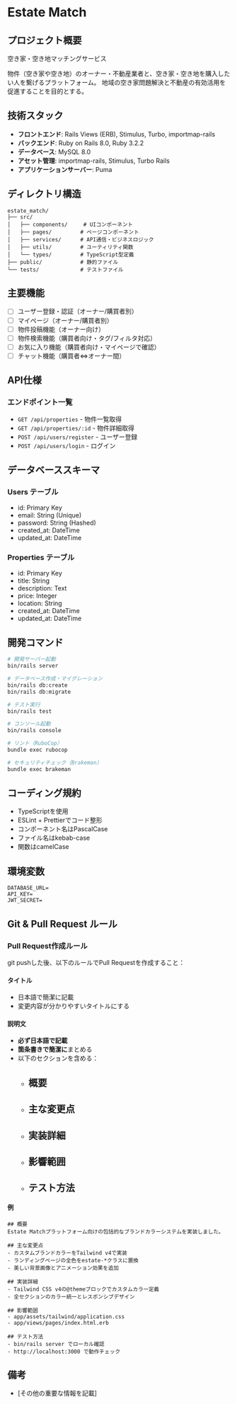 # Estate Match

## プロジェクト概要
空き家・空き地マッチングサービス

物件（空き家や空き地）のオーナー・不動産業者と、空き家・空き地を購入したい人を繋げるプラットフォーム。
地域の空き家問題解決と不動産の有効活用を促進することを目的とする。

## 技術スタック
- **フロントエンド**: Rails Views (ERB), Stimulus, Turbo, importmap-rails
- **バックエンド**: Ruby on Rails 8.0, Ruby 3.2.2
- **データベース**: MySQL 8.0
- **アセット管理**: importmap-rails, Stimulus, Turbo Rails
- **アプリケーションサーバー**: Puma

## ディレクトリ構造
```
estate_match/
├── src/
│   ├── components/     # UIコンポーネント
│   ├── pages/         # ページコンポーネント
│   ├── services/      # API通信・ビジネスロジック
│   ├── utils/         # ユーティリティ関数
│   └── types/         # TypeScript型定義
├── public/            # 静的ファイル
└── tests/             # テストファイル
```

## 主要機能
- [ ] ユーザー登録・認証（オーナー/購買者別）
- [ ] マイページ（オーナー/購買者別）
- [ ] 物件投稿機能（オーナー向け）
- [ ] 物件検索機能（購買者向け・タグ/フィルタ対応）
- [ ] お気に入り機能（購買者向け・マイページで確認）
- [ ] チャット機能（購買者⇔オーナー間）

## API仕様
### エンドポイント一覧
- `GET /api/properties` - 物件一覧取得
- `GET /api/properties/:id` - 物件詳細取得
- `POST /api/users/register` - ユーザー登録
- `POST /api/users/login` - ログイン

## データベーススキーマ
### Users テーブル
- id: Primary Key
- email: String (Unique)
- password: String (Hashed)
- created_at: DateTime
- updated_at: DateTime

### Properties テーブル
- id: Primary Key
- title: String
- description: Text
- price: Integer
- location: String
- created_at: DateTime
- updated_at: DateTime

## 開発コマンド
```bash
# 開発サーバー起動
bin/rails server

# データベース作成・マイグレーション
bin/rails db:create
bin/rails db:migrate

# テスト実行
bin/rails test

# コンソール起動
bin/rails console

# リント（RuboCop）
bundle exec rubocop

# セキュリティチェック（Brakeman）
bundle exec brakeman
```

## コーディング規約
- TypeScriptを使用
- ESLint + Prettierでコード整形
- コンポーネント名はPascalCase
- ファイル名はkebab-case
- 関数はcamelCase

## 環境変数
```
DATABASE_URL=
API_KEY=
JWT_SECRET=
```

## Git & Pull Request ルール

### Pull Request作成ルール
git pushした後、以下のルールでPull Requestを作成すること：

#### タイトル
- 日本語で簡潔に記載
- 変更内容が分かりやすいタイトルにする

#### 説明文
- **必ず日本語で記載**
- **箇条書きで簡潔に**まとめる
- 以下のセクションを含める：
  - ## 概要
  - ## 主な変更点
  - ## 実装詳細
  - ## 影響範囲
  - ## テスト方法

#### 例
```
## 概要
Estate Matchプラットフォーム向けの包括的なブランドカラーシステムを実装しました。

## 主な変更点
- カスタムブランドカラーをTailwind v4で実装
- ランディングページの全色をestate-*クラスに置換
- 美しい背景画像とアニメーション効果を追加

## 実装詳細
- Tailwind CSS v4の@themeブロックでカスタムカラー定義
- 全セクションのカラー統一とレスポンシブデザイン

## 影響範囲
- app/assets/tailwind/application.css
- app/views/pages/index.html.erb

## テスト方法
- bin/rails server でローカル確認
- http://localhost:3000 で動作チェック
```

## 備考
- [その他の重要な情報を記載]